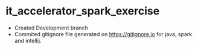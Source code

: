 # it_accelerator_spark_exercise

- Created Development branch
- Commited gitignore file generated on https://gitignore.io for java, spark and intellij.